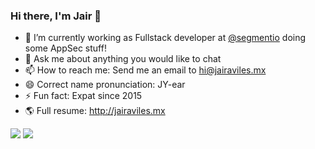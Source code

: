 ### Hi there, I'm Jair 👋

<!--
**JairAviles/JairAviles** is a ✨ _special_ ✨ repository because its `README.md` (this file) appears on your GitHub profile.

Here are some ideas to get you started:
-->

- 🔭 I’m currently working as Fullstack developer at [@segmentio](https://github.com/segmentio) doing some AppSec stuff!
- 💬 Ask me about anything you would like to chat
- 📫 How to reach me: Send me an email to <hi@jairaviles.mx>
- 😄 Correct name pronunciation: JY-ear
- ⚡ Fun fact: Expat since 2015
- 🌎 Full resume: <http://jairaviles.mx>

![](https://github-readme-stats.vercel.app/api?username=jairaviles&show_icons=true&line_height=21&show_icons=true&theme=vue&hide_border=true&count_private=true)
![](https://github-readme-stats.vercel.app/api/top-langs/?username=jairaviles&show_icons=true&count_private=true&layout=compact&theme=vue&hide_border=true&hide=html,css)
